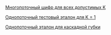 ﻿
[Многопоточный шифр для всех допустимых K](./VinKekFishBase_KN_20210525.md)

[Однопоточный тестовый эталон для K = 1](./SingleThreadEtalon1K-2021.md)

[Однопоточный эталон для каскадной губки](./CascadeSponge_1t.md)

